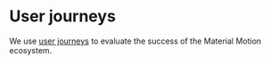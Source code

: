 # User journeys

We use [user journeys](https://en.wikipedia.org/wiki/User_journey) to evaluate the success of the Material Motion ecosystem.

